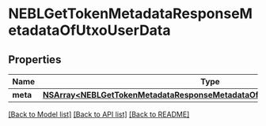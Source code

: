 # NEBLGetTokenMetadataResponseMetadataOfUtxoUserData

## Properties
Name | Type | Description | Notes
------------ | ------------- | ------------- | -------------
**meta** | [**NSArray&lt;NEBLGetTokenMetadataResponseMetadataOfIssuenceDataUserDataMeta&gt;***](NEBLGetTokenMetadataResponseMetadataOfIssuenceDataUserDataMeta.md) |  | [optional] 

[[Back to Model list]](../README.md#documentation-for-models) [[Back to API list]](../README.md#documentation-for-api-endpoints) [[Back to README]](../README.md)


